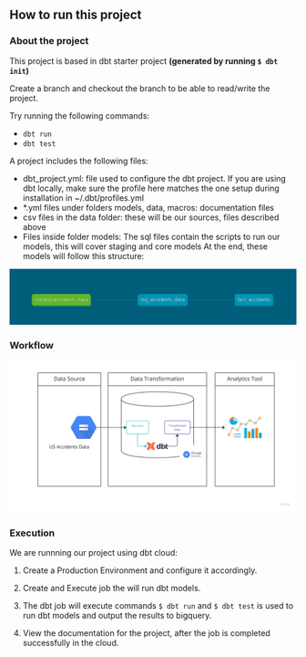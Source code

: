 ## How to run this project

### About the project

This project is based in dbt starter project **(generated by running `$ dbt init`)**

Create a branch and checkout the branch to be able to read/write the project.

Try running the following commands:

- `dbt run`
- `dbt test`

A project includes the following files:

- dbt_project.yml: file used to configure the dbt project. If you are using dbt locally, make sure the profile here matches the one setup during installation in ~/.dbt/profiles.yml
- *.yml files under folders models, data, macros: documentation files
- csv files in the data folder: these will be our sources, files described above
- Files inside folder models: The sql files contain the scripts to run our models, this will cover staging and core models At the end, these models will follow this structure:

![lineage graph](../../resources/images/lineage/lineage%20graph.png)

### Workflow

![workflow](../../resources/images/architecture/workflow.jpg)

### Execution

We are runnning our project using dbt cloud:

1) Create a Production Environment and configure it accordingly.

2) Create and Execute job the will run dbt models.

3) The dbt job will execute commands `$ dbt run` and `$ dbt test` is used to run dbt models and output the results to bigquery.

4) View the documentation for the project, after the job is completed successfully in the cloud.